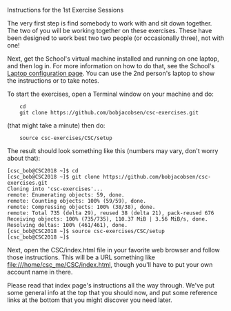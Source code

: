 Instructions for the 1st Exercise Sessions

The very first step is find somebody to work with and sit down together. The two of you will be working together on these exercises.  These have been designed to work best two two people (or occasionally three), not with one!

Next, get the School's virtual machine installed and running on one laptop, and then log in.  For more information on how to do that, see the School's [Laptop configuration page](https://indico.cern.ch/event/681081/page/12065-laptop-configuration). You can use the 2nd person's laptop to show the instructions or to take notes.

To start the exercises, open a Terminal window on your machine and do:
```
    cd
    git clone https://github.com/bobjacobsen/csc-exercises.git
```
(that might take a minute) then do:
```
    source csc-exercises/CSC/setup
```
The result should look something like this (numbers may vary, don't worry about that):
```
[csc_bob@CSC2018 ~]$ cd
[csc_bob@CSC2018 ~]$ git clone https://github.com/bobjacobsen/csc-exercises.git
Cloning into 'csc-exercises'...
remote: Enumerating objects: 59, done.
remote: Counting objects: 100% (59/59), done.
remote: Compressing objects: 100% (38/38), done.
remote: Total 735 (delta 29), reused 38 (delta 21), pack-reused 676
Receiving objects: 100% (735/735), 110.37 MiB | 3.56 MiB/s, done.
Resolving deltas: 100% (461/461), done.
[csc_bob@CSC2018 ~]$ source csc-exercises/CSC/setup
[csc_bob@CSC2018 ~]$ 
```

Next, open the CSC/index.html file in your favorite web browser and follow those instructions.
This will be a URL something like [file:///home/csc_me/CSC/index.html](file:///home/csc_me/CSC/index.html), though you'll have to put your own account name in there.

Please read that index page's instructions all the way through.  We've put some general info at the top that you should now, and put some reference links at the bottom that you might discover you need later.
